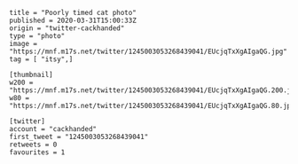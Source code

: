 ```
title = "Poorly timed cat photo"
published = 2020-03-31T15:00:33Z
origin = "twitter-cackhanded"
type = "photo"
image = "https://mnf.m17s.net/twitter/1245003053268439041/EUcjqTxXgAIgaQG.jpg"
tag = [ "itsy",]

[thumbnail]
w200 = "https://mnf.m17s.net/twitter/1245003053268439041/EUcjqTxXgAIgaQG.200.jpg"
w80 = "https://mnf.m17s.net/twitter/1245003053268439041/EUcjqTxXgAIgaQG.80.jpg"

[twitter]
account = "cackhanded"
first_tweet = "1245003053268439041"
retweets = 0
favourites = 1
```

<p class='image'><img src='https://mnf.m17s.net/twitter/1245003053268439041/EUcjqTxXgAIgaQG.jpg' alt=''></p>

